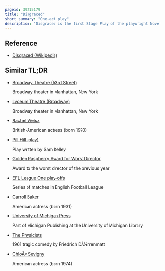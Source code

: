 ```yaml
---
pageid: 39215179
title: "Disgraced"
short_summary: "One-act play"
description: "Disgraced is the first Stage Play of the playwright Novelist and Screenwriter Ayad Akhtar. It premiered in Chicago and had Engagements off-broadway and off the west End. The Play which won the Pulitzer Prize for Drama 2013 opened october 23 2014 at the Lyceum Theater. Disgraced has also been recognized with a 2012 Joseph Jefferson Award for New Work – Play or Musical and a 2013 Obie Award for Playwriting. The 2014 Broadway Transfer earned a Nomination for the 2015 tony Award for best Play in 2015."
---
```


## Reference

- [Disgraced (Wikipedia)](https://en.wikipedia.org/?curid=39215179)

## Similar TL;DR

- [Broadway Theatre (53rd Street)](/tldr/en/broadway-theatre-53rd-street)

  Broadway theater in Manhattan, New York

- [Lyceum Theatre (Broadway)](/tldr/en/lyceum-theatre-broadway)

  Broadway theater in Manhattan, New York

- [Rachel Weisz](/tldr/en/rachel-weisz)

  British-American actress (born 1970)

- [Pill Hill (play)](/tldr/en/pill-hill-play)

  Play written by Sam Kelley

- [Golden Raspberry Award for Worst Director](/tldr/en/golden-raspberry-award-for-worst-director)

  Award to the worst director of the previous year

- [EFL League One play-offs](/tldr/en/efl-league-one-play-offs)

  Series of matches in English Football League

- [Carroll Baker](/tldr/en/carroll-baker)

  American actress (born 1931)

- [University of Michigan Press](/tldr/en/university-of-michigan-press)

  Part of Michigan Publishing at the University of Michigan Library

- [The Physicists](/tldr/en/the-physicists)

  1961 tragic comedy by Friedrich DÃ¼rrenmatt

- [ChloÃ« Sevigny](/tldr/en/chloe-sevigny)

  American actress (born 1974)
